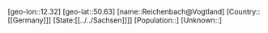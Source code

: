 ﻿---
location: [50.63,12.32]
type: City
tags:
- geo/City


SpocWebEntityId: 33686
isDeleted: false
confidential: public

---
[geo-lon::12.32]
[geo-lat::50.63]
[name::Reichenbach@Vogtland]
[Country::[[Germany]]]
[State:[[../../Sachsen]]]]
[Population::]
[Unknown::]

